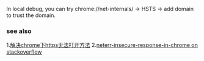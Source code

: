 In local debug, you can try chrome://net-internals/ -> HSTS -> add domain to trust the domain.


### see also
1.[解决chrome下https无法打开方法](http://blog.csdn.net/lg_lin/article/details/49781975)
2.[neterr-insecure-response-in-chrome on stackoverflow](http://stackoverflow.com/questions/37355890/neterr-insecure-response-in-chrome)
